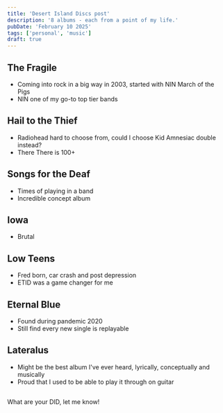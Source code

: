```yaml
---
title: 'Desert Island Discs post'
description: '8 albums - each from a point of my life.'
pubDate: 'February 10 2025'
tags: ['personal', 'music']
draft: true
---
```


## The Fragile
- Coming into rock in a big way in 2003, started with NIN March of the Pigs
- NIN one of my go-to top tier bands

## Hail to the Thief
- Radiohead hard to choose from, could I choose Kid Amnesiac double instead?
- There There is 100+

## Songs for the Deaf
- Times of playing in a band
- Incredible concept album

## Iowa
- Brutal

## Low Teens
- Fred born, car crash and post depression
- ETID was a game changer for me

## Eternal Blue
- Found during pandemic 2020
- Still find every new single is replayable

## Lateralus
- Might be the best album I've ever heard, lyrically, conceptually and musically
- Proud that I used to be able to play it through on guitar

##

What are your DID, let me know!
